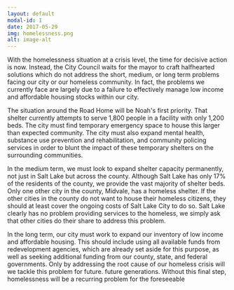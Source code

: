 ```yaml
---
layout: default
modal-id: 1
date: 2017-05-29
img: homelessness.png
alt: image-alt
---
```


With the homelessness situation at a crisis level, the time for decisive action is now. Instead, the
City Council waits for the mayor to craft halfhearted solutions which do not address the short, medium,
or long term problems facing our city or our homeless community. In fact, the problems we currently
face are largely due to a failure to effectively manage low income and affordable housing stocks within
our city.

The situation around the Road Home will be Noah's first priority. That shelter currently attempts
to serve 1,800 people in a facility with only 1,200 beds. The city must find temporary emergency space
to house this larger than expected community. The city must also expand mental health, substance use
prevention and rehabilitation, and community policing services in order to blunt the impact of these
temporary shelters on the surrounding communities.

In the medium term, we must look to expand shelter capacity permanently, not just in Salt Lake
but across the county. Although Salt Lake has only 17% of the residents of the county, we provide the
vast majority of shelter beds. Only one other city in the county, Midvale, has a homeless shelter. If the
other cities in the county do not want to house their homeless citizens, they should at least cover the
ongoing costs of Salt Lake City to do so. Salt Lake clearly has no problem providing services to the
homeless, we simply ask that other cities do their share to address this problem.

In the long term, our city must work to expand our inventory of low income and affordable
housing. This should include using all available funds from redevelopment agencies, which are already
set aside for this purpose, as well as seeking additional funding from our county, state, and federal
governments. Only by addressing the root cause of our homeless crisis will we tackle this problem for
future.
future generations. Without this final step, homelessness will be a recurring problem for the foreseeable
